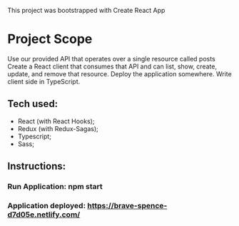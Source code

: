This project was bootstrapped with Create React App

# Project Scope

Use our provided API that operates over a single resource called posts
Create a React client that consumes that API and can list, show, create, update, and remove that resource.
Deploy the application somewhere.
Write client side in TypeScript.

## Tech used:

- React (with React Hooks);
- Redux (with Redux-Sagas);
- Typescript;
- Sass;

## Instructions:

### Run Application: npm start

### Application deployed: https://brave-spence-d7d05e.netlify.com/